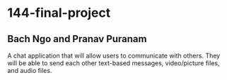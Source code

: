 # 144-final-project
## Bach Ngo and Pranav Puranam

A chat application that will allow users to communicate with others. 
They will be able to send each other text-based messages, video/picture files, and audio files. 